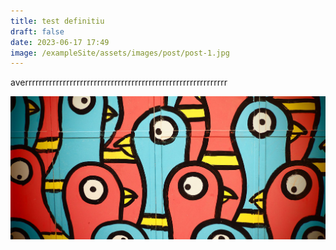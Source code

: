 ```yaml
---
title: test definitiu
draft: false
date: 2023-06-17 17:49
image: /exampleSite/assets/images/post/post-1.jpg
---
```

a﻿verrrrrrrrrrrrrrrrrrrrrrrrrrrrrrrrrrrrrrrrrrrrrrrrrrrrrrrrrrr

![](/exampleSite/assets/images/post/post-2.jpg)